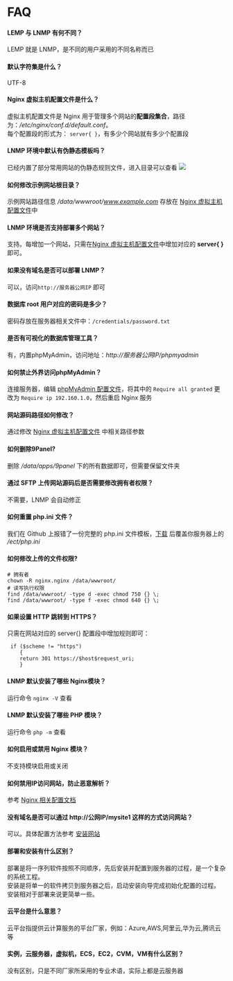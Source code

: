 # FAQ

#### LEMP 与 LNMP 有何不同？

LEMP 就是 LNMP，是不同的用户采用的不同名称而已

#### 默认字符集是什么？
UTF-8

#### Nginx 虚拟主机配置文件是什么？

虚拟主机配置文件是 Nginx 用于管理多个网站的**配置段集合**，路径为：*/etc/nginx/conf.d/default.conf*。  
每个配置段的形式为： `server{ }`，有多少个网站就有多少个配置段

#### LNMP 环境中默认有伪静态模板吗？

已经内置了部分常用网站的伪静态规则文件，进入目录可以查看
![](http://libs.websoft9.com/Websoft9/DocsPicture/zh/lnmp-multi/lnmp-rewrite-1-websoft9.png)

#### 如何修改示例网站根目录？

示例网站路径信息 */data/wwwroot/www.example.com* 存放在 [Nginx 虚拟主机配置文件](/zh/stack-components.md#nginx)中

#### LNMP 环境是否支持部署多个网站？

支持。每增加一个网站，只需在[Nginx 虚拟主机配置文件](/zh/stack-components.md#nginx)中增加对应的 **server{ }** 即可。

#### 如果没有域名是否可以部署 LNMP？

可以，访问`http://服务器公网IP` 即可

#### 数据库 root 用户对应的密码是多少？

密码存放在服务器相关文件中：`/credentials/password.txt`

#### 是否有可视化的数据库管理工具？

有，内置phpMyAdmin，访问地址：*http://服务器公网IP/phpmyadmin*

#### 如何禁止外界访问phpMyAdmin？

连接服务器，编辑 [phpMyAdmin 配置文件](/zh/stack-components.md#phpmyadmin)，将其中的 `Require all granted` 更改为 `Require ip 192.160.1.0`，然后重启 Nginx 服务

#### 网站源码路径如何修改？

通过修改 [Nginx 虚拟主机配置文件](/zh/stack-components.md#nginx) 中相关路径参数

#### 如何删除9Panel?

删除 */data/apps/9panel* 下的所有数据即可，但需要保留文件夹

#### 通过 SFTP 上传网站源码后是否需要修改拥有者权限？

不需要，LNMP 会自动修正

#### 如何重置 php.ini 文件？

我们在 Github 上报错了一份完整的 php.ini 文件模板，[下载](https://github.com/Websoft9/ansible-lamp/blob/master/roles/php/templates/php.ini) 后覆盖你服务器上的 */ect/php.ini*

#### 如何修改上传的文件权限?

```shell
# 拥有者
chown -R nginx.nginx /data/wwwroot/
# 读写执行权限
find /data/wwwroot/ -type d -exec chmod 750 {} \;
find /data/wwwroot/ -type f -exec chmod 640 {} \;
```

#### 如果设置 HTTP 跳转到 HTTPS？

只需在网站对应的 server{} 配置段中增加规则即可：
```
 if ($scheme != "https") 
    {
    return 301 https://$host$request_uri;
    }
```
#### LNMP 默认安装了哪些 Nginx模块？ 

运行命令 `nginx -V` 查看

#### LNMP 默认安装了哪些 PHP 模块？

运行命令 `php -m` 查看

#### 如何启用或禁用 Nginx 模块？

不支持模块启用或关闭

#### 如何禁用IP访问网站，防止恶意解析？

参考 [Nginx 相关配置文档](https://support.websoft9.com/docs/linux/zh/webs-nginx.html#禁用ip访问-防止恶意解析)

#### 没有域名是否可以通过 http://公网IP/mysite1 这样的方式访问网站？

可以。具体配置方法参考 [安装网站](/zh/solution-deployment.md#安装第二个网站)

#### 部署和安装有什么区别？

部署是将一序列软件按照不同顺序，先后安装并配置到服务器的过程，是一个复杂的系统工程。  
安装是将单一的软件拷贝到服务器之后，启动安装向导完成初始化配置的过程。  
安装相对于部署来说更简单一些。 

#### 云平台是什么意思？

云平台指提供云计算服务的平台厂家，例如：Azure,AWS,阿里云,华为云,腾讯云等

#### 实例，云服务器，虚拟机，ECS，EC2，CVM，VM有什么区别？

没有区别，只是不同厂家所采用的专业术语，实际上都是云服务器